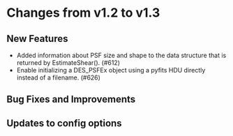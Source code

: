 Changes from v1.2 to v1.3
=========================

New Features
------------

- Added information about PSF size and shape to the data structure that is
  returned by EstimateShear(). (#612)
- Enable initializing a DES_PSFEx object using a pyfits HDU directly instead
  of a filename. (#626)

Bug Fixes and Improvements
--------------------------


Updates to config options
-------------------------

